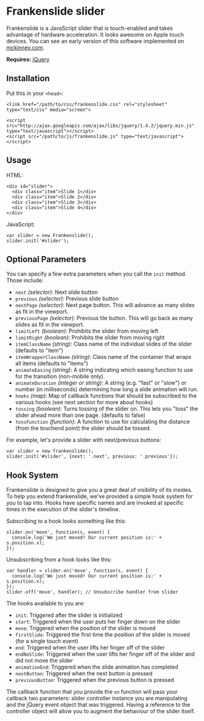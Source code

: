 # Frankenslide slider

Frankenslide is a JavaScript slider that is touch-enabled and takes advantage of hardware acceleration. It looks awesome on Apple touch devices. You can see an early version of this software implemented on [mckinney.com](http://mckinney.com).

**Requires:** [jQuery](http://github.com/jquery/jquery)

## Installation

Put this in your `<head>`:
    
    <link href="/path/to/css/frankenslide.css" rel="stylesheet" type="text/css" media="screen">

    <script src="http://ajax.googleapis.com/ajax/libs/jquery/1.4.2/jquery.min.js" type="text/javascript"></script>
    <script src="/path/to/js/frankenslide.js" type="text/javascript"></script>

## Usage

HTML:

    <div id="slider">
      <div class="item">Slide 1</div>
      <div class="item">Slide 2</div>
      <div class="item">Slide 3</div>
      <div class="item">Slide 4</div>
    </div>

JavaScript:

    var slider = new Frankenslide();
    slider.init('#slider');

## Optional Parameters

You can specify a few extra parameters when you call the `init` method. Those include:

- `next` *(selector)*: Next slide button
- `previous` *(selector)*: Previous slide button
- `nextPage` *(selector)*: Next page button. This will advance as many slides as fit in the viewport.
- `previousPage` *(selector)*: Previous tile button. This will go back as many slides as fit in the viewport.
- `limitLeft` *(boolean)*: Prohibits the slider from moving left
- `limitRight` *(boolean)*: Prohibits the slider from moving right
- `itemClassName` *(string)*: Class name of the individual slides of the slider (defaults to "item")
- `itemWrapperClassName` *(string)*: Class name of the container that wraps all items (defaults to "items")
- `animateEasing` *(string)*: A string indicating which easing function to use for the transition (non-mobile only).
- `animateDuration` *(integer or string)*: A string (e.g. "fast" or "slow") or number (in milliseconds) determining how long a slide animation will run.
- `hooks` *(map)*: Map of callback functions that should be subscribed to the various hooks (see next section for more about hooks)
- `tossing` *(boolean)*: Turns tossing of the slider on. This lets you "toss" the slider ahead more than one page. (defaults to false)
- `tossFunction` *(function)*: A function to use for calculating the distance (from the touchend point) the slider should be tossed.

For example, let's provide a slider with next/previous buttons:

    var slider = new frankenslide();
    slider.init('#slider', {next: '.next', previous: '.previous'});

## Hook System

Frankenslide is designed to give you a great deal of visibility of its insides. To help you extend frankenslide, we've provided a simple hook system for you to tap into. Hooks have specific names and are invoked at specific times in the execution of the slider's timeline. 

Subscribing to a hook looks something like this:

    slider.on('move', function(s, event) {
      console.log('We just moved! Our current position is:' + s.position.x);
    });

Unsubscribing from a hook looks like this:

    var handler = slider.on('move', function(s, event) {
      console.log('We just moved! Our current position is:' + s.position.x);
    });
    slider.off('move', handler); // Unsubscribe handler from slider

The hooks available to you are:

- `init`: Triggered after the slider is initialized
- `start`: Triggered when the user puts her finger down on the slider
- `move`: Triggered when the position of the slider is moved
- `firstSlide`: Triggered the first time the position of the slider is moved (for a single touch event)
- `end`: Triggered when the user lifts her finger off of the slider
- `endNoSlide`: Triggered when the user lifts her finger off of the slider and did not move the slider
- `animationEnd`: Triggered when the slide animation has completed
- `nextButton`: Triggered when the next button is pressed
- `previousButton`: Triggered when the previous button is pressed

The callback function that you provide the `on` function will pass your callback two parameters: slider controller instance you are manipulating and the jQuery event object that was triggered. Having a reference to the controller object will allow you to augment the behaviour of the slider itself.
